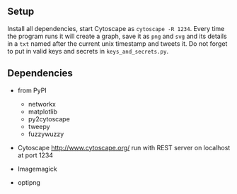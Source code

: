 Setup
-----

Install all dependencies, start Cytoscape as `cytoscape -R 1234`.
Every time the program runs it will create a graph, save it as `png` and `svg`
and its details in a `txt` named after the current unix timestamp and tweets
it. Do not forget to put in valid keys and secrets in `keys_and_secrets.py`.

Dependencies
------------

* from PyPI
    * networkx
    * matplotlib
    * py2cytoscape
    * tweepy
    * fuzzywuzzy

* Cytoscape
    http://www.cytoscape.org/
    run with REST server on localhost at port 1234

* Imagemagick
* optipng

